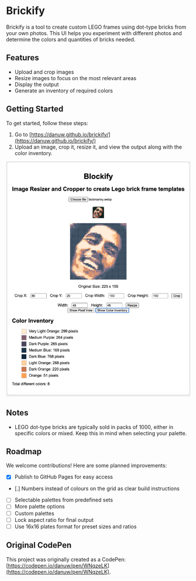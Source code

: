 # Brickify

Brickify is a tool to create custom LEGO frames using dot-type bricks from your own photos. This UI helps you experiment with different photos and determine the colors and quantities of bricks needed.

## Features

- Upload and crop images
- Resize images to focus on the most relevant areas
- Display the output
- Generate an inventory of required colors

## Getting Started

To get started, follow these steps:

1. Go to [https://danuw.github.io/brickify/](https://danuw.github.io/brickify/)
2. Upload an image, crop it, resize it, and view the output along with the color inventory.

![Example of the interface trying to "blockify" bob marley for a nice 48x48 portrait on the wall](docs/img/ui-sample.png)

## Notes

- LEGO dot-type bricks are typically sold in packs of 1000, either in specific colors or mixed. Keep this in mind when selecting your palette.

## Roadmap

We welcome contributions! Here are some planned improvements:

- [x] Publish to GitHub Pages for easy access
- [.] Numbers instead of colours on the grid as clear build instructions
- [ ] Selectable palettes from predefined sets
- [ ] More palette options
- [ ] Custom palettes
- [ ] Lock aspect ratio for final output
- [ ] Use 16x16 plates format for preset sizes and ratios

## Original CodePen

This project was originally created as a CodePen: [https://codepen.io/danuw/pen/WNqzeLK](https://codepen.io/danuw/pen/WNqzeLK).
